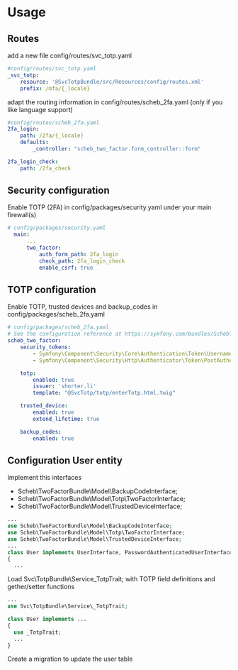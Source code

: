 # Usage


## Routes

add a new file config/routes/svc_totp.yaml

```yaml
#config/routes/svc_totp.yaml
_svc_totp:
    resource: '@SvcTotpBundle/src/Resources/config/routes.xml'
    prefix: /mfa/{_locale}
```

adapt the routing information in config/routes/scheb_2fa.yaml (only if you like language support)

```yaml
#config/routes/scheb_2fa.yaml
2fa_login:
    path: /2fa/{_locale}
    defaults:
        _controller: "scheb_two_factor.form_controller::form"

2fa_login_check:
    path: /2fa_check
```

## Security configuration

Enable TOTP (2FA) in config/packages/security.yaml under your main firewall(s)
```yaml
# config/packages/security.yaml
  main:
      ...
      two_factor:
          auth_form_path: 2fa_login
          check_path: 2fa_login_check
          enable_csrf: true
```

## TOTP configuration

Enable TOTP, trusted devices and backup_codes in config/packages/scheb_2fa.yaml
```yaml
# config/packages/scheb_2fa.yaml
# See the configuration reference at https://symfony.com/bundles/SchebTwoFactorBundle/6.x/configuration.html
scheb_two_factor:
    security_tokens:
        - Symfony\Component\Security\Core\Authentication\Token\UsernamePasswordToken
        - Symfony\Component\Security\Http\Authenticator\Token\PostAuthenticationToken

    totp:
        enabled: true
        issuer: 'shorter.li'
        template: "@SvcTotp/totp/enterTotp.html.twig"

    trusted_device:
        enabled: true
        extend_lifetime: true

    backup_codes:
        enabled: true
```       

## Configuration User entity

Implement this interfaces
* Scheb\TwoFactorBundle\Model\BackupCodeInterface;
* Scheb\TwoFactorBundle\Model\Totp\TwoFactorInterface;
* Scheb\TwoFactorBundle\Model\TrustedDeviceInterface;

```php
...
use Scheb\TwoFactorBundle\Model\BackupCodeInterface;
use Scheb\TwoFactorBundle\Model\Totp\TwoFactorInterface;
use Scheb\TwoFactorBundle\Model\TrustedDeviceInterface;
...
class User implements UserInterface, PasswordAuthenticatedUserInterface, TwoFactorInterface, TrustedDeviceInterface, BackupCodeInterface
{
  ...
```

Load Svc\TotpBundle\Service\_TotpTrait; with TOTP field definitions and gether/setter functions

```php
...
use Svc\TotpBundle\Service\_TotpTrait;

class User implements ...
{
  use _TotpTrait;
  ...
}
```
Create a migration to update the user table